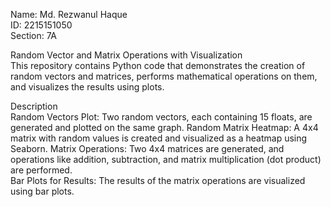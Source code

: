 Name: Md. Rezwanul Haque <br/>
ID: 2215151050 <br/>
Section: 7A


Random Vector and Matrix Operations with Visualization <br/>
This repository contains Python code that demonstrates the creation of random vectors and matrices, performs mathematical operations on them, and visualizes the results using plots.

Description <br/>
Random Vectors Plot: Two random vectors, each containing 15 floats, are generated and plotted on the same graph.
Random Matrix Heatmap: A 4x4 matrix with random values is created and visualized as a heatmap using Seaborn.
Matrix Operations: Two 4x4 matrices are generated, and operations like addition, subtraction, and matrix multiplication (dot product) are performed. <br/>
Bar Plots for Results: The results of the matrix operations are visualized using bar plots.
